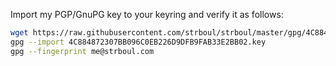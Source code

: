 Import my PGP/GnuPG key to your keyring and verify it as follows:

```sh
wget https://raw.githubusercontent.com/strboul/strboul/master/gpg/4C884872307BB096C0EB226D9DFB9FAB33E2BB02.key
gpg --import 4C884872307BB096C0EB226D9DFB9FAB33E2BB02.key
gpg --fingerprint me@strboul.com
```
